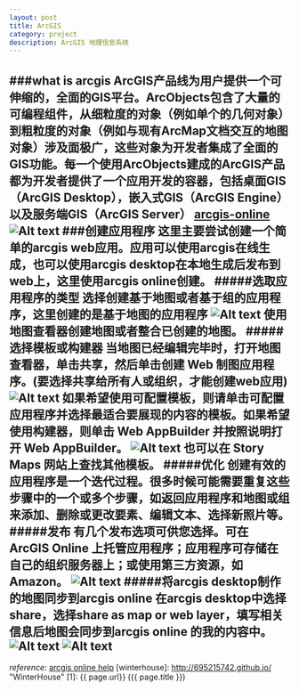 ```yaml
---
layout: post
title: ArcGIS
category: project
description: ArcGIS 地理信息系统
---
```


###what is arcgis
ArcGIS产品线为用户提供一个可伸缩的，全面的GIS平台。ArcObjects包含了大量的可编程组件，从细粒度的对象（例如单个的几何对象）到粗粒度的对象（例如与现有ArcMap文档交互的地图对象）涉及面极广，这些对象为开发者集成了全面的GIS功能。每一个使用ArcObjects建成的ArcGIS产品都为开发者提供了一个应用开发的容器，包括桌面GIS（ArcGIS Desktop），嵌入式GIS（ArcGIS Engine）以及服务端GIS（ArcGIS Server）<!-- more -->
[arcgis-online](http://www.arcgis.com/)
![Alt text](../../img/arcgis/arcgis_home_pic.JPG "https://www.arcgis.com/home/")
###创建应用程序
这里主要尝试创建一个简单的arcgis web应用。应用可以使用arcgis在线生成，也可以使用arcgis desktop在本地生成后发布到web上，这里使用arcgis online创建。
#####选取应用程序的类型
选择创建基于地图或者基于组的应用程序，这里创建的是基于地图的应用程序
![Alt text](../../img/arcgis/arcgis_map_pic.JPG "创建地图")
使用地图查看器创建地图或者整合已创建的地图。
#####选择模板或构建器
当地图已经编辑完毕时，打开地图查看器，单击共享，然后单击创建 Web 制图应用程序。(要选择共享给所有人或组织，才能创建web应用)
![Alt text](../../img/arcgis/arcgis_share_pic.JPG "创建地图")
如果希望使用可配置模板，则请单击可配置应用程序并选择最适合要展现的内容的模板。如果希望使用构建器，则单击 Web AppBuilder 并按照说明打开 Web AppBuilder。
![Alt text](../../img/arcgis/arcgis_template_pic.JPG "应用模板")
也可以在 Story Maps 网站上查找其他模板。
#####优化
创建有效的应用程序是一个迭代过程。很多时候可能需要重复这些步骤中的一个或多个步骤，如返回应用程序和地图或组来添加、删除或更改要素、编辑文本、选择新照片等。
#####发布
有几个发布选项可供您选择。可在 ArcGIS Online 上托管应用程序；应用程序可存储在自己的组织服务器上；或使用第三方资源，如 Amazon。
![Alt text](../../img/arcgis/arcgis_app_pic.JPG "arcgis web app")
#####将arcgis desktop制作的地图同步到arcgis online
在arcgis desktop中选择share，选择share as map or web layer，填写相关信息后地图会同步到arcgis online 的我的内容中。
![Alt text](../../img/arcgis/arcgis_desktop_share_pic.JPG "arcgis desktop")
![Alt text](../../img/arcgis/arcgis_desktop_share_pic2.JPG "arcgis desktop")
---
*reference:*  [arcgis online help](http://doc.arcgis.com/zh-cn/arcgis-online/create-maps/make-your-first-app.html)
[winterhouse]:    http://695215742.github.io/  "WinterHouse"
[1]:    {{ page.url}}  ({{ page.title }})
